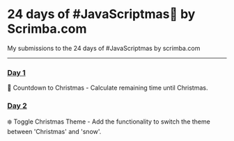 # 24 days of #JavaScriptmas🎄 by Scrimba.com
My submissions to the 24 days of #JavaScriptmas by scrimba.com

---

### [Day 1](https://scrimba.com/scrim/co77d4615944d45c20dff0352) 
🎄 Countdown to Christmas - Calculate remaining time until Christmas.

### [Day 2](https://scrimba.com/scrim/co6014d74995e74e627aee38a)
❄️ Toggle Christmas Theme - Add the functionality to switch the theme between 'Christmas' and 'snow'.
